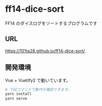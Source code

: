 # ff14-dice-sort

FF14 のダイスログをソートするプログラムです

## URL

https://101ta28.github.io/ff14-dice-sort/

## 開発環境

Vue + Vuetify2 で動いています。

```bash
# 下記コマンドで動作が確認できます。
yarn install
yarn serve
```
